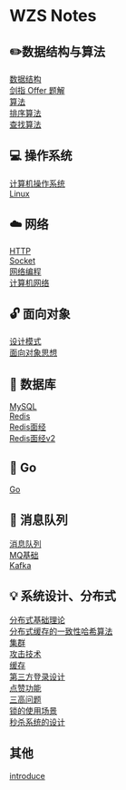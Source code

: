 # WZS Notes

##  ✏️数据结构与算法
[数据结构](mynotes/数据结构/数据结构.md) <br>
[剑指 Offer 题解](notes/剑指%20offer%20题解.md) <br>
[算法](notes/算法.md)<br>
[排序算法](notes/排序算法.md)<br>
[查找算法](notes/查找算法.md)<br>

## 💻 操作系统
[计算机操作系统](notes/计算机操作系统.md) <br>
[Linux](notes/Linux.md)<br>

## ☁️ 网络
[HTTP](notes/HTTP.md) <br>
[Socket](notes/Socket.md)<br>
[网络编程](notes/网络编程.md) <br>
[计算机网络](notes/计算机网络3.md) <br>

## 🔓 面向对象
[设计模式](notes/设计模式.md) <br>
[面向对象思想](notes/面向对象思想.md)<br>

## 💾 数据库
[MySQL](notes/MySQL.md) <br>
[Redis](notes/Redis.md) <br>
[Redis面经](mynotes/redis/RedisQuestion.md)<br>
[Redis面经v2](mynotes/redis/redis_question_v2.md)<br>

## 🦦 Go
[Go](mynotes/Go/go-interview.md)<br>

## 🚅 消息队列
[消息队列](notes/消息队列.md)<br>
[MQ基础](mynotes/mq/mq.md)<br>
[Kafka](mynotes/mq/kafka.md)<br>

## 💡 系统设计、分布式
[分布式基础理论](notes/分布式.md) <br>
[分布式缓存的一致性哈希算法](mynotes/分布式缓存的一致性哈希算法.md) <br>
[集群](notes/集群.md) <br>
[攻击技术](notes/攻击技术.md) <br>
[缓存](notes/缓存.md) <br>
[第三方登录设计](mynotes/SystemDesign/第三方登录.md)<br>
[点赞功能](mynotes/SystemDesign/点赞功能.md)<br>
[三高问题](mynotes/SystemDesign/ThreeHigh.md)<br>
[锁的使用场景](mynotes/Lock/LockUsage.md)<br>
[秒杀系统的设计](mynotes/秒杀系统.md)<br>

## 其他
[introduce](mynotes/Others/自我介绍.md)  <br>
